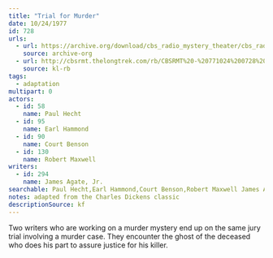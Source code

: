 ```yaml
---
title: "Trial for Murder"
date: 10/24/1977
id: 728
urls: 
  - url: https://archive.org/download/cbs_radio_mystery_theater/cbs_radio_mystery_theater-0701-0750.zip/cbs_radio_mystery_theater-0701-0750%2Fcbsrmt_0728_trial_for_murder.mp3
    source: archive-org
  - url: http://cbsrmt.thelongtrek.com/rb/CBSRMT%20-%20771024%200728%20Trial%20For%20Murder_WLNH-FM_rb.mp3
    source: kl-rb
tags: 
  - adaptation
multipart: 0
actors:  
  - id: 58
    name: Paul Hecht  
  - id: 95
    name: Earl Hammond  
  - id: 90
    name: Court Benson  
  - id: 130
    name: Robert Maxwell
writers:  
  - id: 294
    name: James Agate, Jr.
searchable: Paul Hecht,Earl Hammond,Court Benson,Robert Maxwell James Agate, Jr.
notes: adapted from the Charles Dickens classic
descriptionSource: kf
---
```

Two writers who are working on a murder mystery end up on the same jury trial involving a murder case. They encounter the ghost of the deceased who does his part to assure justice for his killer.